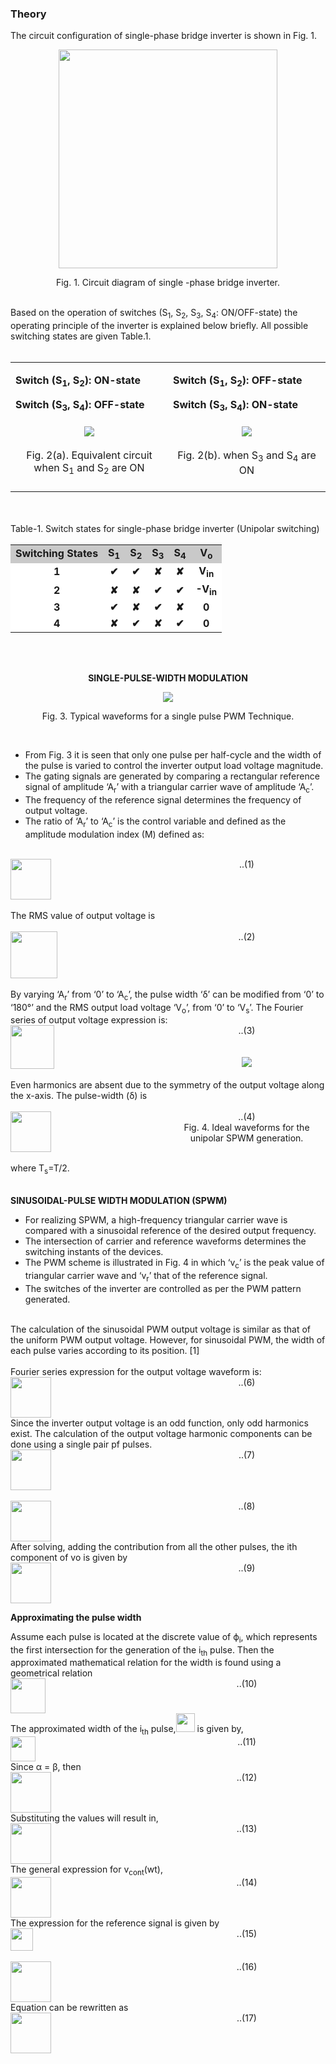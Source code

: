 ### Theory

The circuit configuration of single-phase bridge inverter is shown in Fig. 1.

<center>
  <img src="images/th1.png" height="350px">
  
Fig. 1. Circuit diagram of single -phase bridge inverter.

</center>
<br>
Based on the operation of switches (S<sub>1</sub>, S<sub>2</sub>, S<sub>3</sub>, S<sub>4</sub>: ON/OFF-state) the operating principle of the inverter is explained below briefly. All possible switching states are given Table.1.
<br><br>

<table border="0" align="center" style="width:100%; border:none;">
  <tr>
    <td>
      
**Switch (S<sub>1</sub>, S<sub>2</sub>): ON-state** 

**Switch (S<sub>3</sub>, S<sub>4</sub>): OFF-state**
    </td>
    <td>

**Switch (S<sub>1</sub>, S<sub>2</sub>): OFF-state**

**Switch (S<sub>3</sub>, S<sub>4</sub>): ON-state**  
    </td>
  </tr>
  <tr>
<td style="width:50%">
<center>
  
<img src="images/th2.png">
<br><br>
Fig. 2(a). Equivalent circuit when S<sub>1</sub> and S<sub>2</sub> are ON
<br><br>
</center>
</td>
<td style="width:50%">
  
<center>
<img src="images/th3.png">
<br><br>
Fig. 2(b). when S<sub>3</sub> and S<sub>4</sub> are ON
<br><br>
</center> 
    </td>
  </tr>
</table>
<br>


<div style="float: left; width:100%;"><br>
Table-1. Switch states for single-phase bridge inverter (Unipolar switching)
<br><br>
</div>

<table align="center">
  <tr style="text-align: center; font-weight: bold; background-color: #c9c9c9;">
    <td style="text-align: center; font-weight: bold;">Switching States</td>
    <td style="text-align: center; font-weight: bold;">S<sub>1</sub></td>
    <td style="text-align: center; font-weight: bold;">S<sub>2</sub></td>
    <td style="text-align: center; font-weight: bold;">S<sub>3</sub></td>
    <td style="text-align: center; font-weight: bold;">S<sub>4</sub></td>
    <td style="text-align: center; font-weight: bold;">V<sub>o</sub></td>
  </tr>
  <tr style="background-color: #FFF;">
    <td style="text-align: center; font-weight: bold;">1</td>
    <td style="text-align: center; font-weight: bold;">&#10004;</td>
    <td style="text-align: center; font-weight: bold;">&#10004;</td>
    <td style="text-align: center; font-weight: bold;">&#10008;</td>
    <td style="text-align: center; font-weight: bold;">&#10008;</td>
    <td style="text-align: center; font-weight: bold;">V<sub>in</sub></td>
  </tr>
  <tr style="background-color: #FFF;">
    <td style="text-align: center; font-weight: bold;">2</td>
    <td style="text-align: center; font-weight: bold;">&#10008;</td>
    <td style="text-align: center; font-weight: bold;">&#10008;</td>
    <td style="text-align: center; font-weight: bold;">&#10004;</td>
    <td style="text-align: center; font-weight: bold;">&#10004;</td>
    <td style="text-align: center; font-weight: bold;">-V<sub>in</sub></td>
  </tr>
  <tr style="background-color: #FFF;">
    <td style="text-align: center; font-weight: bold;">3</td>
    <td style="text-align: center; font-weight: bold;">&#10004;</td>
    <td style="text-align: center; font-weight: bold;">&#10008;</td>
    <td style="text-align: center; font-weight: bold;">&#10004;</td>
    <td style="text-align: center; font-weight: bold;">&#10008;</td>
    <td style="text-align: center; font-weight: bold;">0</td>
  </tr>
  <tr style="background-color: #FFF;">
    <td style="text-align: center; font-weight: bold;">4</td>
    <td style="text-align: center; font-weight: bold;">&#10008;</td>
    <td style="text-align: center; font-weight: bold;">&#10004;</td>
    <td style="text-align: center; font-weight: bold;">&#10008;</td>
    <td style="text-align: center; font-weight: bold;">&#10004;</td>
    <td style="text-align: center; font-weight: bold;">0</td>
  </tr>
</table>


<br>

<div style="float: left; width:100%;"><br>
<center>
 
  **SINGLE-PULSE-WIDTH MODULATION**     
</center>
</div>

<center>
  <img src="images/th4.png">
  
Fig. 3. Typical waveforms for a single pulse PWM Technique. 

</center>
<br>

- From Fig. 3 it is seen that only one pulse per half-cycle and the width of the pulse is varied to control the inverter output load voltage magnitude. 
- The gating signals are generated by comparing a rectangular reference signal of amplitude ‘A<sub>r</sub>’ with a triangular carrier wave of amplitude ‘A<sub>c</sub>’.
- The frequency of the reference signal determines the frequency of output voltage. 
- The ratio of ‘A<sub>r</sub>’ to ‘A<sub>c</sub>’ is the control variable and defined as the amplitude modulation index (M) defined as:

<br>
<div style="float: left; width:50%;">
  <img src="images/th5.png" height="65px">
</div>
<div style="float: right; width:50%; text-align:center;">
    ..(1)
</div>
<br>

<div style="float: left; width:100%;"><br>
The RMS value of output voltage is
<br><br>
</div>

<div style="float: left; width:50%;">
  <img src="images/th6.png" height="75px">
      </div>
<div style="float: right; width:50%; text-align:center;">
    ..(2)

</div>

<div style="float: left; width:100%;"><br>
By varying ‘A<sub>r</sub>’ from ‘0’ to ‘A<sub>c</sub>’, the pulse width ‘δ’ can be modified from ‘0’ to ‘180&#176;’ and the RMS output load voltage ‘V<sub>o</sub>’, from ‘0’ to ‘V<sub>s</sub>’. The Fourier series of output voltage expression is:
</div><br>

<div style="float: left; width:50%;">
  <img src="images/th7.png" height="70px">
      </div>
<div style="float: right; width:50%; text-align:center;">
    ..(3)

</div>


<div style="float: left; width:100%;"><br>
Even harmonics are absent due to the symmetry of the output voltage along the x-axis. The pulse-width (δ) is
<br><br>
</div>

<div style="float: left; width:50%;">
  <img src="images/th8.png" height="65px">
      </div>
<div style="float: right; width:50%; text-align:center;">
    ..(4)

</div>

<br>

<div style="float: left; width:100%;"><br>
where T<sub>s</sub>=T/2.
<br><br>

**SINUSOIDAL-PULSE WIDTH MODULATION (SPWM)**
<br>

- For realizing SPWM, a high-frequency triangular carrier wave is compared with a sinusoidal reference of the desired output frequency. 
- The intersection of carrier and reference waveforms determines the switching instants of the devices. 
- The PWM scheme is illustrated in Fig. 4 in which ‘v<sub>c</sub>’ is the peak value of triangular carrier wave and ‘v<sub>r</sub>’ that of the reference signal. 
- The switches of the inverter are controlled as per the PWM pattern generated.

<br>
The calculation of the sinusoidal PWM output voltage is similar as that of the uniform PWM output voltage. However, for sinusoidal PWM, the width of each pulse varies according to its position. [1] 
<br>
<br>
Fourier series expression for the output voltage waveform is:


</div>
<br>
<div style="float: left; width:50%;">
  <img src="images/thup6.png" height="65px">
      </div>
<div style="float: right; width:50%; text-align:center;">
    ..(6)

</div>

<div style="float: left; width:100%;">
Since the inverter output voltage is an odd function, only odd harmonics exist. The calculation of the output voltage harmonic components can be done using a single pair pf pulses.
</div>

<div style="float: left; width:50%;">
  <img src="images/thup7.png" height="65px">
      </div>
<div style="float: right; width:50%; text-align:center;">
    ..(7)

</div>
<br>
<div style="float: left; width:100%;">
&nbsp;
</div>

<div style="float: left; width:50%;">
  <img src="images/thup8.png" height="65px">
      </div>
<div style="float: right; width:50%; text-align:center;">
    ..(8)

</div>
<br>
<div style="float: left; width:100%;">
After solving, adding the contribution from all the other pulses, the ith component of vo is given by
</div>

<div style="float: left; width:50%;">
  <img src="images/thup9.png" height="65px">
      </div>
<div style="float: right; width:50%; text-align:center;">
    ..(9)

</div>
<br>
<div style="float: left; width:100%;">

**Approximating the pulse width**
</div>
<br>

<div style="float: left; width:100%;">
Assume each pulse is located at the discrete value of ϕ<sub>i</sub>, which represents the first intersection for the generation of the i<sub>th</sub> pulse. Then the approximated mathematical relation for the width is found using a geometrical relation
</div>

<br>
<div style="float: left; width:50%;">
  <img src="images/thup10.png" height="56px">
</div>
<div style="float: right; width:50%; text-align:center;">
    ..(10)

</div>
<br>
<div style="float: left; width:100%;">
The approximated width of the i<sub>th</sub> pulse,<img src="images/thup11.png" height="30px"> is given by,
</div>

<div style="float: left; width:50%;">
  <img src="images/thup12.png" height="40px">
      </div>
<div style="float: right; width:50%; text-align:center;">
    ..(11)

</div>
<br>
<div style="float: left; width:100%;">
Since  &alpha; = &beta;, then
</div>

<div style="float: left; width:50%;">
  <img src="images/thup13.png" height="65px">
      </div>
<div style="float: right; width:50%; text-align:center;">
    ..(12)

</div>
<br>
<div style="float: left; width:100%;">
Substituting the values will result in,
</div>

<div style="float: left; width:50%;">
  <img src="images/thup14.png" height="65px">
      </div>
<div style="float: right; width:50%; text-align:center;">
    ..(13)

</div>
<br>
<div style="float: left; width:100%;">
The general expression for v<sub>cont</sub>(wt), 
</div>

<div style="float: left; width:50%;">
  <img src="images/thup15.png" height="65px">
      </div>
<div style="float: right; width:50%; text-align:center;">
    ..(14)

</div>
<br>
<div style="float: left; width:100%;">
The expression for the reference signal is given by 
</div>

<div style="float: left; width:50%;">
  <img src="images/thup16.png" height="36px">
      </div>
<div style="float: right; width:50%; text-align:center;">
    ..(15)

</div>
<br>
<div style="float: left; width:100%;">
&nbsp; 
</div>

<div style="float: left; width:50%;">
  <img src="images/thup17.png" height="65px">
      </div>
<div style="float: right; width:50%; text-align:center;">
    ..(16)

</div>
<br>

<div style="float: left; width:100%;">
Equation can be rewritten as 
</div>

<div style="float: left; width:50%;">
  <img src="images/thup18.png" height="65px">
      </div>
<div style="float: right; width:50%; text-align:center;">
    ..(17)

</div>
<br>
<center>
  <img src="images/th13.png">
  
Fig. 4. Ideal waveforms for the unipolar SPWM generation.

</center>
<br>
